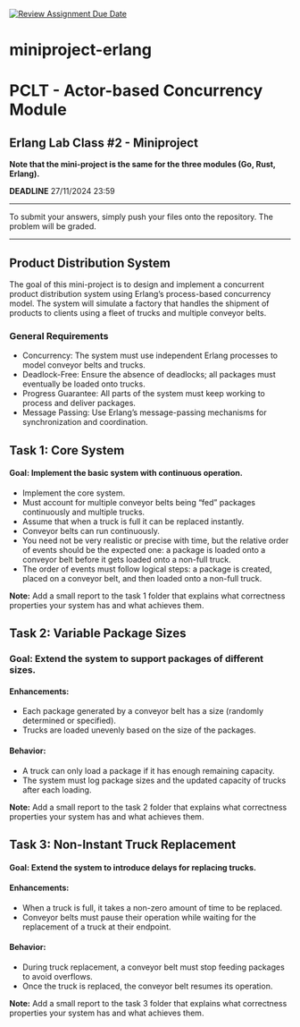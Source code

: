 [![Review Assignment Due Date](https://classroom.github.com/assets/deadline-readme-button-22041afd0340ce965d47ae6ef1cefeee28c7c493a6346c4f15d667ab976d596c.svg)](https://classroom.github.com/a/MUFtVp-N)
# miniproject-erlang
# PCLT - Actor-based Concurrency Module

## Erlang Lab Class #2 - Miniproject

**Note that the mini-project is the same for the three modules (Go, Rust, Erlang).** 

**DEADLINE** 27/11/2024 23:59

---
To submit your answers, simply push your files onto the repository. The problem will be graded.

---

## Product Distribution System
The goal of this mini-project is to design and implement a concurrent product distribution system using Erlang’s process-based concurrency model. The system will simulate a factory that handles the shipment of products to clients using a fleet of trucks and multiple conveyor belts.

### General Requirements
* Concurrency: The system must use independent Erlang processes to model conveyor belts and trucks.
* Deadlock-Free: Ensure the absence of deadlocks; all packages must eventually be loaded onto trucks.
* Progress Guarantee: All parts of the system must keep working to process and deliver packages.
* Message Passing: Use Erlang’s message-passing mechanisms for synchronization and coordination.

## Task 1: Core System
#### Goal: Implement the basic system with continuous operation.

* Implement the core system.
* Must account for multiple conveyor belts being “fed” packages continuously and multiple trucks.
* Assume that when a truck is full it can be replaced instantly.
* Conveyor belts can run continuously.
* You need not be very realistic or precise with time, but the relative order of events should be the expected one: a package is loaded onto a conveyor belt before it gets loaded onto a non-full truck.
* The order of events must follow logical steps: a package is created, placed on a conveyor belt, and then loaded onto a non-full truck.

**Note:** Add a small report to the task 1 folder that explains what correctness properties your system has and what achieves them.

## Task 2: Variable Package Sizes
### Goal: Extend the system to support packages of different sizes.

#### Enhancements:
* Each package generated by a conveyor belt has a size (randomly determined or specified).
* Trucks are loaded unevenly based on the size of the packages.
#### Behavior:
* A truck can only load a package if it has enough remaining capacity.
* The system must log package sizes and the updated capacity of trucks after each loading.
  
**Note:** Add a small report to the task 2 folder that explains what correctness properties your system has and what achieves them.

## Task 3: Non-Instant Truck Replacement
#### Goal: Extend the system to introduce delays for replacing trucks.

#### Enhancements:
* When a truck is full, it takes a non-zero amount of time to be replaced.
* Conveyor belts must pause their operation while waiting for the replacement of a truck at their endpoint.
#### Behavior:
* During truck replacement, a conveyor belt must stop feeding packages to avoid overflows.
* Once the truck is replaced, the conveyor belt resumes its operation.

**Note:** Add a small report to the task 3 folder that explains what correctness properties your system has and what achieves them.
